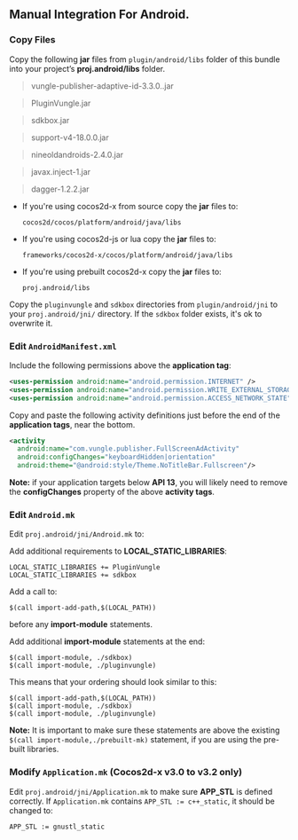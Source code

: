 ## Manual Integration For Android.

### Copy Files
Copy the following __jar__ files from `plugin/android/libs` folder of this
bundle into your project’s __proj.android/libs__ folder.

  > vungle-publisher-adaptive-id-3.3.0..jar

  > PluginVungle.jar

  > sdkbox.jar

  > support-v4-18.0.0.jar

  > nineoldandroids-2.4.0.jar

  > javax.inject-1.jar

  > dagger-1.2.2.jar

* If you're using cocos2d-x from source copy the __jar__ files to:

  ```
  cocos2d/cocos/platform/android/java/libs
  ```

* If you're using cocos2d-js or lua copy the __jar__ files to:

  ```
  frameworks/cocos2d-x/cocos/platform/android/java/libs
  ```

* If you're using prebuilt cocos2d-x copy the __jar__ files to:

  ```
  proj.android/libs
  ```

Copy the `pluginvungle` and `sdkbox` directories from `plugin/android/jni`
to your `proj.android/jni/` directory. If the `sdkbox` folder exists, it's ok to overwrite it.

### Edit `AndroidManifest.xml`
Include the following permissions above the __application tag__:
```xml
<uses-permission android:name="android.permission.INTERNET" />
<uses-permission android:name="android.permission.WRITE_EXTERNAL_STORAGE" />
<uses-permission android:name="android.permission.ACCESS_NETWORK_STATE" />
```

Copy and paste the following activity definitions just before the end of the
__application tags__, near the bottom.
```xml
<activity
  android:name="com.vungle.publisher.FullScreenAdActivity"
  android:configChanges="keyboardHidden|orientation"
  android:theme="@android:style/Theme.NoTitleBar.Fullscreen"/>
```
 __Note:__ if your application targets below __API 13__, you will likely need to remove the __configChanges__ property of the above __activity tags__.

### Edit `Android.mk`
Edit `proj.android/jni/Android.mk` to:

Add additional requirements to __LOCAL_STATIC_LIBRARIES__:
```
LOCAL_STATIC_LIBRARIES += PluginVungle
LOCAL_STATIC_LIBRARIES += sdkbox
```

Add a call to:
```
$(call import-add-path,$(LOCAL_PATH))
```
before any __import-module__ statements.

Add additional __import-module__ statements at the end:
```
$(call import-module, ./sdkbox)
$(call import-module, ./pluginvungle)
```

This means that your ordering should look similar to this:
```
$(call import-add-path,$(LOCAL_PATH))
$(call import-module, ./sdkbox)
$(call import-module, ./pluginvungle)
```

  __Note:__ It is important to make sure these statements are above the existing `$(call import-module,./prebuilt-mk)` statement, if you are using the pre-built libraries.

### Modify `Application.mk` (Cocos2d-x v3.0 to v3.2 only)
Edit `proj.android/jni/Application.mk` to make sure __APP_STL__ is defined
correctly. If `Application.mk` contains `APP_STL := c++_static`, it should be
changed to:
```
APP_STL := gnustl_static
```

